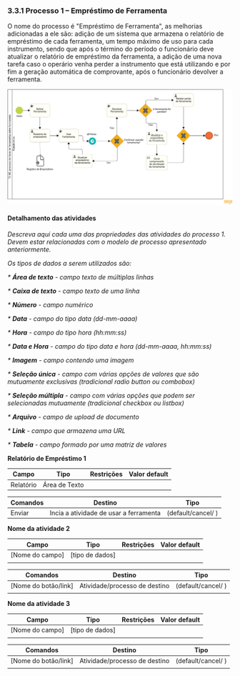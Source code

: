 ### 3.3.1 Processo 1 – Empréstimo de Ferramenta

O nome do processo é "Empréstimo de Ferramenta", as melhorias adicionadas a ele são: adição de um sistema que armazena o relatório de empréstimo de cada ferramenta, um tempo máximo de uso para cada instrumento, sendo que após o término do período o funcionário deve atualizar o relatório de empréstimo da ferramenta, a adição de uma nova tarefa caso o operário venha perder a instrumento que está utilizando e por fim a geração automática de comprovante, após o funcionário devolver a ferramenta.
 
![Exemplo de um Modelo BPMN do PROCESSO 1](../images/TO-BE-emprestimo-ferramenta.png)

#### Detalhamento das atividades

_Descreva aqui cada uma das propriedades das atividades do processo 1. 
Devem estar relacionadas com o modelo de processo apresentado anteriormente._

_Os tipos de dados a serem utilizados são:_

_* **Área de texto** - campo texto de múltiplas linhas_

_* **Caixa de texto** - campo texto de uma linha_

_* **Número** - campo numérico_

_* **Data** - campo do tipo data (dd-mm-aaaa)_

_* **Hora** - campo do tipo hora (hh:mm:ss)_

_* **Data e Hora** - campo do tipo data e hora (dd-mm-aaaa, hh:mm:ss)_

_* **Imagem** - campo contendo uma imagem_

_* **Seleção única** - campo com várias opções de valores que são mutuamente exclusivas (tradicional radio button ou combobox)_

_* **Seleção múltipla** - campo com várias opções que podem ser selecionadas mutuamente (tradicional checkbox ou listbox)_

_* **Arquivo** - campo de upload de documento_

_* **Link** - campo que armazena uma URL_

_* **Tabela** - campo formado por uma matriz de valores_


**Relatório de Empréstimo 1**

| **Campo**       | **Tipo**         | **Restrições** | **Valor default** |
| ---             | ---              | ---            | ---               |
|    Relatório    | Área de Texto    |                |                   |

| **Comandos**         |  **Destino**             | **Tipo**            |
|    ---               |  ---                     |    ---              | 
| Enviar | Incia a atividade de usar a ferramenta | (default/cancel/  ) |

**Nome da atividade 2**

| **Campo**       | **Tipo**         | **Restrições** | **Valor default** |
| ---             | ---              | ---            | ---               |
| [Nome do campo] | [tipo de dados]  |                |                   |
|                 |                  |                |                   |

| **Comandos**         |  **Destino**                   | **Tipo**          |
| ---                  | ---                            | ---               |
| [Nome do botão/link] | Atividade/processo de destino  | (default/cancel/  ) |
|                      |                                |                   |

**Nome da atividade 3**

| **Campo**       | **Tipo**         | **Restrições** | **Valor default** |
| ---             | ---              | ---            | ---               |
| [Nome do campo] | [tipo de dados]  |                |                   |
|                 |                  |                |                   |

| **Comandos**         |  **Destino**                   | **Tipo**          |
| ---                  | ---                            | ---               |
| [Nome do botão/link] | Atividade/processo de destino  | (default/cancel/  ) |
|                      |                                |                   |

